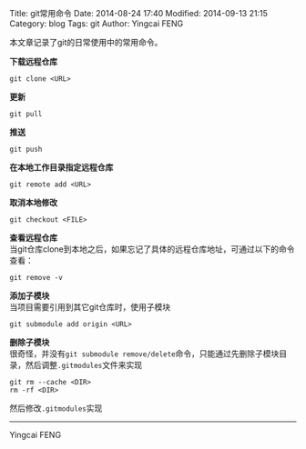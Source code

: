 Title: git常用命令
Date: 2014-08-24 17:40
Modified: 2014-09-13 21:15
Category: blog
Tags: git
Author: Yingcai FENG

本文章记录了git的日常使用中的常用命令。
<!-- PELICAN_END_SUMMARY -->

**下载远程仓库**

    git clone <URL>
    
**更新**  
    
    git pull
    
**推送**

    git push

**在本地工作目录指定远程仓库**

    git remote add <URL>
    
**取消本地修改**
    
    git checkout <FILE>    
    
**查看远程仓库**  
当git仓库clone到本地之后，如果忘记了具体的远程仓库地址，可通过以下的命令查看：

    git remove -v

**添加子模块**  
当项目需要引用到其它git仓库时，使用子模块

    git submodule add origin <URL>

**删除子模块**  
很奇怪，并没有`git submodule remove/delete`命令，只能通过先删除子模块目录，然后调整`.gitmodules`文件来实现

    git rm --cache <DIR>
    rm -rf <DIR>

然后修改`.gitmodules`实现

---
Yingcai FENG

